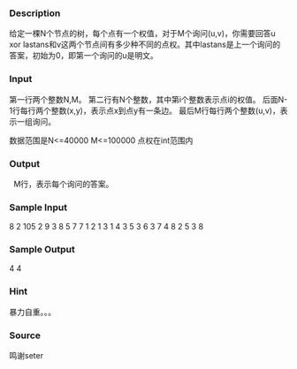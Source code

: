 
### Description
给定一棵N个节点的树，每个点有一个权值，对于M个询问(u,v)，你需要回答u xor lastans和v这两个节点间有多少种不同的点权。其中lastans是上一个询问的答案，初始为0，即第一个询问的u是明文。


<!-- -->
### Input
第一行两个整数N,M。
第二行有N个整数，其中第i个整数表示点i的权值。
后面N-1行每行两个整数(x,y)，表示点x到点y有一条边。
最后M行每行两个整数(u,v)，表示一组询问。


<!--StartFragment -->
数据范围是N<=40000 M<=100000 点权在int范围内  
### Output
 
M行，表示每个询问的答案。


### Sample Input
8 2
105 2 9 3 8 5 7 7
1 2
1 3
1 4
3 5
3 6
3 7
4 8
2 5
3 8

### Sample Output
4
4
### Hint
暴力自重。。。
### Source
鸣谢seter